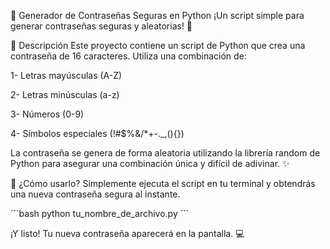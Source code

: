 🔐 Generador de Contraseñas Seguras en Python
¡Un script simple para generar contraseñas seguras y aleatorias! 🚀

📝 Descripción
Este proyecto contiene un script de Python que crea una contraseña de 16 caracteres. Utiliza una combinación de:

1- Letras mayúsculas (A-Z)

2- Letras minúsculas (a-z)

3- Números (0-9)

4- Símbolos especiales (!#$%&/*+-._,(){})

La contraseña se genera de forma aleatoria utilizando la librería random de Python para asegurar una combinación única y difícil de adivinar. ✨

🚀 ¿Cómo usarlo?
Simplemente ejecuta el script en tu terminal y obtendrás una nueva contraseña segura al instante.

´´´bash
python tu_nombre_de_archivo.py
´´´


¡Y listo! Tu nueva contraseña aparecerá en la pantalla. 💻
